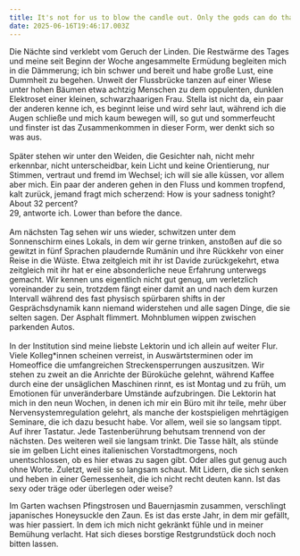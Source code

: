 ```yaml
---
title: It's not for us to blow the candle out. Only the gods can do that.
date: 2025-06-16T19:46:17.003Z
---
```

Die Nächte sind verklebt vom Geruch der Linden. Die Restwärme des Tages und meine seit Beginn der Woche angesammelte Ermüdung begleiten mich in die Dämmerung; ich bin schwer und bereit und habe große Lust, eine Dummheit zu begehen. Unweit der Flussbrücke tanzen auf einer Wiese unter hohen Bäumen etwa achtzig Menschen zu dem oppulenten, dunklen Elektroset einer kleinen, schwarzhaarigen Frau. Stella ist nicht da, ein paar der anderen kenne ich, es beginnt leise und wird sehr laut, während ich die Augen schließe und mich kaum bewegen will, so gut und sommerfeucht und finster ist das Zusammenkommen in dieser Form, wer denkt sich so was aus.\
\
Später stehen wir unter den Weiden, die Gesichter nah, nicht mehr erkennbar, nicht unterscheidbar, kein Licht und keine Orientierung, nur Stimmen, vertraut und fremd im Wechsel; ich will sie alle küssen, vor allem aber mich. Ein paar der anderen gehen in den Fluss und kommen tropfend, kalt zurück, jemand fragt mich scherzend: How is your sadness tonight? About 32 percent?\
29, antworte ich. Lower than before the dance.\
\
Am nächsten Tag sehen wir uns wieder, schwitzen unter dem Sonnenschirm eines Lokals, in dem wir gerne trinken, anstoßen auf die so gewitzt in fünf Sprachen plaudernde Rumänin und ihre Rückkehr von einer Reise in die Wüste. Etwa zeitgleich mit ihr ist Davide zurückgekehrt, etwa zeitgleich mit ihr hat er eine absonderliche neue Erfahrung unterwegs gemacht. Wir kennen uns eigentlich nicht gut genug, um verletzlich voreinander zu sein, trotzdem fängt einer damit an und nach dem kurzen Intervall während des fast physisch spürbaren shifts in der Gesprächsdynamik kann niemand widerstehen und alle sagen Dinge, die sie selten sagen. Der Asphalt flimmert. Mohnblumen wippen zwischen parkenden Autos.\
\
In der Institution sind meine liebste Lektorin und ich allein auf weiter Flur. Viele Kolleg*innen scheinen verreist, in Auswärtsterminen oder im Homeoffice die umfangreichen Streckensperrungen auszusitzen. Wir stehen zu zweit an die Anrichte der Büroküche gelehnt, während Kaffee durch eine der unsäglichen Maschinen rinnt, es ist Montag und zu früh, um Emotionen für unveränderbare Umstände aufzubringen. Die Lektorin hat mich in den neun Wochen, in denen ich mir ein Büro mit ihr teile, mehr über Nervensystemregulation gelehrt, als manche der kostspieligen mehrtägigen Seminare, die ich dazu besucht habe. Vor allem, weil sie so langsam tippt. Auf ihrer Tastatur. Jede Tastenberührung behutsam trennend von der nächsten. Des weiteren weil sie langsam trinkt. Die Tasse hält, als stünde sie im gelben Licht eines italienischen Vorstadtmorgens, noch unentschlossen, ob es hier etwas zu sagen gibt. Oder alles gut genug auch ohne Worte. Zuletzt, weil sie so langsam schaut. Mit Lidern, die sich senken und heben in einer Gemessenheit, die ich nicht recht deuten kann. Ist das sexy oder träge oder überlegen oder weise?

Im Garten wachsen Pfingstrosen und Bauernjasmin zusammen, verschlingt japanisches Honeysuckle den Zaun. Es ist das erste Jahr, in dem mir gefällt, was hier passiert. In dem ich mich nicht gekränkt fühle und in meiner Bemühung verlacht. Hat sich dieses borstige Restgrundstück doch noch bitten lassen.